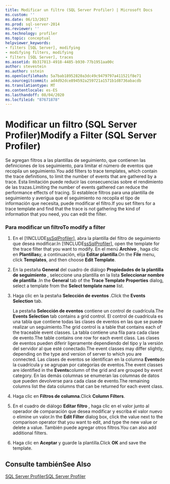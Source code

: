 ```yaml
---
title: Modificar un filtro (SQL Server Profiler) | Microsoft Docs
ms.custom: ''
ms.date: 06/13/2017
ms.prod: sql-server-2014
ms.reviewer: ''
ms.technology: profiler
ms.topic: conceptual
helpviewer_keywords:
- filters [SQL Server], modifying
- modifying filters, modifying
- filters [SQL Server], traces
ms.assetid: 8b317813-4918-4485-b930-77b1951aa00c
author: stevestein
ms.author: sstein
ms.openlocfilehash: 5a7bab18952820a3dc49c9479797a411521f8e71
ms.sourcegitcommit: ad4d92dce894592a259721a1571b1d8736abacdb
ms.translationtype: MT
ms.contentlocale: es-ES
ms.lasthandoff: 08/04/2020
ms.locfileid: "87671878"
---
```

# <a name="modify-a-filter-sql-server-profiler"></a><span data-ttu-id="acc74-102">Modificar un filtro (SQL Server Profiler)</span><span class="sxs-lookup"><span data-stu-id="acc74-102">Modify a Filter (SQL Server Profiler)</span></span>
  <span data-ttu-id="acc74-103">Se agregan filtros a las plantillas de seguimiento, que contienen las definiciones de los seguimiento, para limitar el número de eventos que recopila un seguimiento.</span><span class="sxs-lookup"><span data-stu-id="acc74-103">You add filters to trace templates, which contain the trace definitions, to limit the number of events that are gathered by a trace.</span></span> <span data-ttu-id="acc74-104">Esta limitación puede reducir las consecuencias sobre el rendimiento de las trazas.</span><span class="sxs-lookup"><span data-stu-id="acc74-104">Limiting the number of events gathered can reduce the performance effects of tracing.</span></span> <span data-ttu-id="acc74-105">Si establece filtros para una plantilla de seguimiento y averigua que el seguimiento no recopila el tipo de información que necesita, puede modificar el filtro.</span><span class="sxs-lookup"><span data-stu-id="acc74-105">If you set filters for a trace template and find that the trace is not gathering the kind of information that you need, you can edit the filter.</span></span>  
  
### <a name="to-modify-a-filter"></a><span data-ttu-id="acc74-106">Para modificar un filtro</span><span class="sxs-lookup"><span data-stu-id="acc74-106">To modify a filter</span></span>  
  
1.  <span data-ttu-id="acc74-107">En el [!INCLUDE[ssSqlProfiler](../../includes/sssqlprofiler-md.md)], abra la plantilla del filtro de seguimiento que desea modificar.</span><span class="sxs-lookup"><span data-stu-id="acc74-107">In [!INCLUDE[ssSqlProfiler](../../includes/sssqlprofiler-md.md)], open the template for the trace filter that you want to modify.</span></span> <span data-ttu-id="acc74-108">En el menú **Archivo** , haga clic en **Plantillas**y, a continuación, elija **Editar plantilla**.</span><span class="sxs-lookup"><span data-stu-id="acc74-108">On the **File** menu, click **Templates**, and then choose **Edit Template**.</span></span>  
  
2.  <span data-ttu-id="acc74-109">En la pestaña **General** del cuadro de diálogo **Propiedades de la plantilla de seguimiento** , seleccione una plantilla en la lista **Seleccionar nombre de plantilla** .</span><span class="sxs-lookup"><span data-stu-id="acc74-109">In the **General** tab of the **Trace Template Properties** dialog, select a template from the **Select template name** list.</span></span>  
  
3.  <span data-ttu-id="acc74-110">Haga clic en la pestaña **Selección de eventos** .</span><span class="sxs-lookup"><span data-stu-id="acc74-110">Click the **Events Selection** tab.</span></span>  
  
     <span data-ttu-id="acc74-111">La pestaña **Selección de eventos** contiene un control de cuadrícula.</span><span class="sxs-lookup"><span data-stu-id="acc74-111">The **Events Selection** tab contains a grid control.</span></span> <span data-ttu-id="acc74-112">El control de cuadrícula es una tabla que contiene todas las clases de eventos en las que se puede realizar un seguimiento.</span><span class="sxs-lookup"><span data-stu-id="acc74-112">The grid control is a table that contains each of the traceable event classes.</span></span> <span data-ttu-id="acc74-113">La tabla contiene una fila para cada clase de evento.</span><span class="sxs-lookup"><span data-stu-id="acc74-113">The table contains one row for each event class.</span></span> <span data-ttu-id="acc74-114">Las clases de eventos pueden diferir ligeramente dependiendo del tipo y la versión del servidor al que esté conectado.</span><span class="sxs-lookup"><span data-stu-id="acc74-114">The event classes may differ slightly, depending on the type and version of server to which you are connected.</span></span> <span data-ttu-id="acc74-115">Las clases de eventos se identifican en la columna **Events**de la cuadrícula y se agrupan por categorías de eventos.</span><span class="sxs-lookup"><span data-stu-id="acc74-115">The event classes are identified in the **Events**column of the grid and are grouped by event category.</span></span> <span data-ttu-id="acc74-116">En las demás columnas se enumeran las columnas de datos que pueden devolverse para cada clase de evento.</span><span class="sxs-lookup"><span data-stu-id="acc74-116">The remaining columns list the data columns that can be returned for each event class.</span></span>  
  
4.  <span data-ttu-id="acc74-117">Haga clic en **Filtros de columna**.</span><span class="sxs-lookup"><span data-stu-id="acc74-117">Click **Column Filters**.</span></span>  
  
5.  <span data-ttu-id="acc74-118">En el cuadro de diálogo **Editar filtro** , haga clic en el valor junto al operador de comparación que desea modificar y escriba el valor nuevo o elimine un valor.</span><span class="sxs-lookup"><span data-stu-id="acc74-118">In the **Edit Filter** dialog box, click the value next to the comparison operator that you want to edit, and type the new value or delete a value.</span></span> <span data-ttu-id="acc74-119">También puede agregar otros filtros.</span><span class="sxs-lookup"><span data-stu-id="acc74-119">You can also add additional filters.</span></span>  
  
6.  <span data-ttu-id="acc74-120">Haga clic en **Aceptar** y guarde la plantilla.</span><span class="sxs-lookup"><span data-stu-id="acc74-120">Click **OK** and save the template.</span></span>  
  
## <a name="see-also"></a><span data-ttu-id="acc74-121">Consulte también</span><span class="sxs-lookup"><span data-stu-id="acc74-121">See Also</span></span>  
 [<span data-ttu-id="acc74-122">SQL Server Profiler</span><span class="sxs-lookup"><span data-stu-id="acc74-122">SQL Server Profiler</span></span>](sql-server-profiler.md)  
  
  
